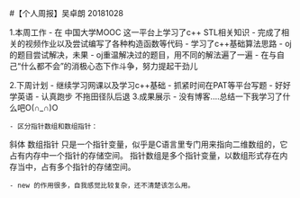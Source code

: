 #【个人周报】吴卓朗 20181028

1.本周工作
      - 在 中国大学MOOC 这一平台上学习了c++ STL相关知识
      - 完成了相关的视频作业以及尝试编写了各种构造函数等代码
      - 学习了c++基础算法思路
      - oj的题目尝试解决，未果
      - oj重温解决过的题目，用不同的解法遍了一遍
      - 在与自己“什么都不会”的消极心态下作斗争，努力提起干劲儿
      
2.下周计划
      - 继续学习网课以及学习c++基础
      - 抓紧时间在PAT等平台写题
      - 好好学英语
      - 认真跑步 不拖田径队后退
3.成果展示
      - 没有博客....总结一下我学习了什么吧O(∩_∩)O

    - 区分指针数组和数组指针：
斜体 数组指针 只是一个指针变量，似乎是C语言里专门用来指向二维数组的，它占有内存中一个指针的存储空间。
指针数组是多个指针变量，以数组形式存在内存当中，占有多个指针的存储空间。


    - new 的作用很多，自我感觉比较复杂，还不清楚该怎么用。
